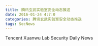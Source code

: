 ```yaml
---
title: 腾讯玄武实验室安全动态推送
date: 2016-01-24 4:7:0
categories: 腾讯玄武实验室安全动态推送
tags: SecNews
---
```


Tencent Xuanwu Lab Security Daily News  
